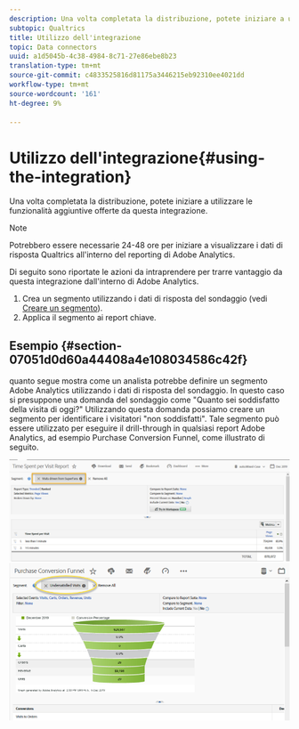 ```yaml
---
description: Una volta completata la distribuzione, potete iniziare a utilizzare le funzionalità aggiuntive offerte da questa integrazione.
subtopic: Qualtrics
title: Utilizzo dell'integrazione
topic: Data connectors
uuid: a1d5045b-4c38-4984-8c71-27e86ebe8b23
translation-type: tm+mt
source-git-commit: c4833525816d81175a3446215eb92310ee4021dd
workflow-type: tm+mt
source-wordcount: '161'
ht-degree: 9%

---
```



# Utilizzo dell&#39;integrazione{#using-the-integration}

Una volta completata la distribuzione, potete iniziare a utilizzare le funzionalità aggiuntive offerte da questa integrazione.

>[!NOTE]
>
>Potrebbero essere necessarie 24-48 ore per iniziare a visualizzare i dati di risposta Qualtrics all&#39;interno del reporting di Adobe  Analytics.

Di seguito sono riportate le azioni da intraprendere per trarre vantaggio da questa integrazione dall&#39;interno di Adobe  Analytics.

1. Crea un segmento utilizzando i dati di risposta del sondaggio (vedi [Creare un segmento](https://docs.adobe.com/content/help/it-IT/analytics/components/segmentation/seg-home.html)).
1. Applica il segmento ai report chiave.

## Esempio {#section-07051d0d60a44408a4e108034586c42f}

quanto segue mostra come un analista potrebbe definire un segmento Adobe  Analytics utilizzando i dati di risposta del sondaggio. In questo caso si presuppone una domanda del sondaggio come &quot;Quanto sei soddisfatto della visita di oggi?&quot; Utilizzando questa domanda possiamo creare un segmento per identificare i visitatori &quot;non soddisfatti&quot;. Tale segmento può essere utilizzato per eseguire il drill-through in qualsiasi report Adobe  Analytics, ad esempio Purchase Conversion Funnel, come illustrato di seguito.

![](assets/using-1.png) ![](assets/using-2.png)

